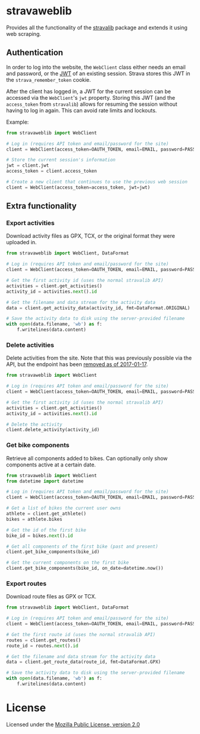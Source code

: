 stravaweblib
============

Provides all the functionality of the [stravalib](https://github.com/hozn/stravalib) package and
extends it using web scraping.

Authentication
--------------
In order to log into the website, the `WebClient` class either needs an email and password, or the
[JWT](https://en.wikipedia.org/wiki/JSON_Web_Token) of an existing session. Strava stores this JWT
in the `strava_remember_token` cookie.

After the client has logged in, a JWT for the current session can be accessed via the `WebClient`'s
`jwt` property. Storing this JWT (and the `access_token` from `stravalib`) allows for resuming the
session without having to log in again. This can avoid rate limits and lockouts.

Example:
```python
from stravaweblib import WebClient

# Log in (requires API token and email/password for the site)
client = WebClient(access_token=OAUTH_TOKEN, email=EMAIL, password=PASSWORD)

# Store the current session's information
jwt = client.jwt
access_token = client.access_token

# Create a new client that continues to use the previous web session
client = WebClient(access_token=access_token, jwt=jwt)
```

Extra functionality
-------------------

### Export activities
Download activity files as GPX, TCX, or the original format they were uploaded in.

```python
from stravaweblib import WebClient, DataFormat

# Log in (requires API token and email/password for the site)
client = WebClient(access_token=OAUTH_TOKEN, email=EMAIL, password=PASSWORD)

# Get the first activity id (uses the normal stravalib API)
activities = client.get_activities()
activity_id = activities.next().id

# Get the filename and data stream for the activity data
data = client.get_activity_data(activity_id, fmt=DataFormat.ORIGINAL)

# Save the activity data to disk using the server-provided filename
with open(data.filename, 'wb') as f:
    f.writelines(data.content)
```

### Delete activities
Delete activities from the site. Note that this was previously possible via the API, but the
endpoint has been [removed as of 2017-01-17](https://developers.strava.com/docs/changelog/#january-17-2017).

```python
from stravaweblib import WebClient

# Log in (requires API token and email/password for the site)
client = WebClient(access_token=OAUTH_TOKEN, email=EMAIL, password=PASSWORD)

# Get the first activity id (uses the normal stravalib API)
activities = client.get_activities()
activity_id = activities.next().id

# Delete the activity
client.delete_activity(activity_id)
```

### Get bike components
Retrieve all components added to bikes. Can optionally only show components active at a certain date.

```python
from stravaweblib import WebClient
from datetime import datetime

# Log in (requires API token and email/password for the site)
client = WebClient(access_token=OAUTH_TOKEN, email=EMAIL, password=PASSWORD)

# Get a list of bikes the current user owns
athlete = client.get_athlete()
bikes = athlete.bikes

# Get the id of the first bike
bike_id = bikes.next().id

# Get all components of the first bike (past and present)
client.get_bike_components(bike_id)

# Get the current components on the first bike
client.get_bike_components(bike_id, on_date=datetime.now())
```

### Export routes
Download route files as GPX or TCX.

```python
from stravaweblib import WebClient, DataFormat

# Log in (requires API token and email/password for the site)
client = WebClient(access_token=OAUTH_TOKEN, email=EMAIL, password=PASSWORD)

# Get the first route id (uses the normal stravalib API)
routes = client.get_routes()
route_id = routes.next().id

# Get the filename and data stream for the activity data
data = client.get_route_data(route_id, fmt=DataFormat.GPX)

# Save the activity data to disk using the server-provided filename
with open(data.filename, 'wb') as f:
    f.writelines(data.content)
```


License
=======
Licensed under the [Mozilla Public License, version 2.0](https://www.mozilla.org/en-US/MPL/2.0)

